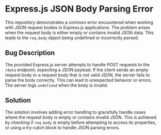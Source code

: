 # Express.js JSON Body Parsing Error

This repository demonstrates a common error encountered when working with JSON request bodies in Express.js applications.  The problem arises when the request body is either empty or contains invalid JSON data. This leads to the `req.body` object being undefined or incorrectly parsed.

## Bug Description
The provided Express.js server attempts to handle POST requests to the `/data` endpoint, expecting a JSON payload. If the client sends an empty request body or a request body that is not valid JSON, the server fails to parse the body correctly. This can lead to unexpected behavior or errors.  The server logs `undefined` when the body is invalid.

## Solution
The solution involves adding error handling to gracefully handle cases where the request body is empty or contains invalid JSON.  This is achieved by checking if `req.body` is empty before attempting to access its properties, or using a try-catch block to handle JSON parsing errors.